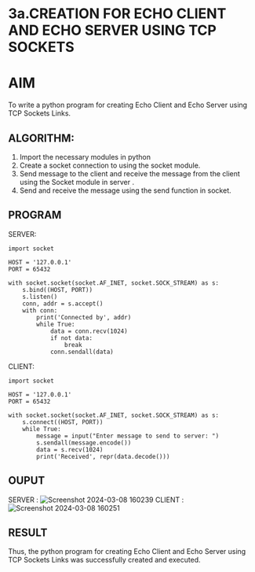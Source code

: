 # 3a.CREATION FOR ECHO CLIENT AND ECHO SERVER USING TCP SOCKETS
# AIM
To write a python program for creating Echo Client and Echo Server using TCP
Sockets Links.
## ALGORITHM:
1. Import the necessary modules in python
2. Create a socket connection to using the socket module.
3. Send message to the client and receive the message from the client using the Socket module in
 server .
4. Send and receive the message using the send function in socket.
## PROGRAM
SERVER:
```
import socket

HOST = '127.0.0.1'  
PORT = 65432       

with socket.socket(socket.AF_INET, socket.SOCK_STREAM) as s:
    s.bind((HOST, PORT))
    s.listen()
    conn, addr = s.accept()
    with conn:
        print('Connected by', addr)
        while True:
            data = conn.recv(1024)
            if not data:
                break
            conn.sendall(data)
```
CLIENT:
```
import socket

HOST = '127.0.0.1'  
PORT = 65432        

with socket.socket(socket.AF_INET, socket.SOCK_STREAM) as s:
    s.connect((HOST, PORT))
    while True:
        message = input("Enter message to send to server: ")
        s.sendall(message.encode())
        data = s.recv(1024)
        print('Received', repr(data.decode()))
```
## OUPUT
SERVER :
![Screenshot 2024-03-08 160239](https://github.com/Anusharonselva/3a.Sockets_Creation_for_Echo_Client_and_Echo_Server/assets/119405600/a41801d2-49c1-4013-85e9-be80559343b5)
CLIENT :
![Screenshot 2024-03-08 160251](https://github.com/Anusharonselva/3a.Sockets_Creation_for_Echo_Client_and_Echo_Server/assets/119405600/01bf1063-b52e-4220-8ea5-e62752f373c7)


## RESULT
Thus, the python program for creating Echo Client and Echo Server using TCP Sockets Links 
was successfully created and executed.
